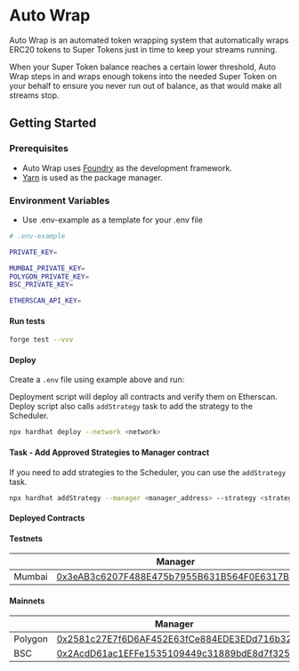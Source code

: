 # Auto Wrap

Auto Wrap is an automated token wrapping system that automatically wraps ERC20 tokens to Super Tokens just in time to keep your streams running.

When your Super Token balance reaches a certain lower threshold, Auto Wrap steps in and wraps enough tokens into the needed Super Token on your behalf to ensure you never run out of balance, as that would make all streams stop.

## Getting Started

### Prerequisites

- Auto Wrap uses [Foundry](https://github.com/gakonst/foundry#installation) as the development framework.
- [Yarn](https://github.com/yarnpkg/yarn) is used as the package manager.

### Environment Variables

- Use .env-example as a template for your .env file

```bash
# .env-example

PRIVATE_KEY=

MUMBAI_PRIVATE_KEY=
POLYGON_PRIVATE_KEY=
BSC_PRIVATE_KEY=

ETHERSCAN_API_KEY=
```

#### Run tests

```bash
forge test --vvv
```

#### Deploy

Create a `.env` file using example above and run:

Deployment script will deploy all contracts and verify them on Etherscan.
Deploy script also calls `addStrategy` task to add the strategy to the Scheduler.

```bash
npx hardhat deploy --network <network>
```

#### Task - Add Approved Strategies to Manager contract

If you need to add strategies to the Scheduler, you can use the `addStrategy` task.

```bash
npx hardhat addStrategy --manager <manager_address> --strategy <strategy_address> --network <network>
```


#### Deployed Contracts

#### Testnets
|          | Manager                                                                                                                              | WrapStrategy                                                                                                                         |
|----------|--------------------------------------------------------------------------------------------------------------------------------------|--------------------------------------------------------------------------------------------------------------------------------------|
| Mumbai   | [0x3eAB3c6207F488E475b7955B631B564F0E6317B9](https://mumbai.polygonscan.com/address/0x3eAB3c6207F488E475b7955B631B564F0E6317B9#code) | [0x544728AFDBeEafBeC9e1329031788edb53017bC4](https://mumbai.polygonscan.com/address/0x544728AFDBeEafBeC9e1329031788edb53017bC4#code) |

#### Mainnets

|         | Manager                                                                                                                        | WrapStrategy                                                                                                                  |
|---------|--------------------------------------------------------------------------------------------------------------------------------|-------------------------------------------------------------------------------------------------------------------------------|
| Polygon | [0x2581c27E7f6D6AF452E63fCe884EDE3EDd716b32](https://polygonscan.com/address/0x2581c27E7f6D6AF452E63fCe884EDE3EDd716b32#code)  | [0xb4afa36BAd8c76976Dc77a21c9Ad711EF720eE4b](https://polygonscan.com/address/0xb4afa36BAd8c76976Dc77a21c9Ad711EF720eE4b#code) |
| BSC     | [0x2AcdD61ac1EFFe1535109449c31889bdE8d7f325](https://bscscan.com/address/0x2AcdD61ac1EFFe1535109449c31889bdE8d7f325#code)      | [0x9e308cb079ae130790F604b1030cDf386670f199](https://bscscan.com/address/0x9e308cb079ae130790F604b1030cDf386670f199#code)     |


